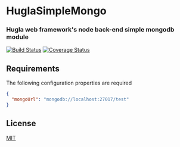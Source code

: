 # HuglaSimpleMongo
### Hugla web framework's node back-end simple mongodb module

[![Build Status](https://travis-ci.org/hugla/hugla-node-simplemongo.svg?branch=master)](https://travis-ci.org/hugla/hugla-node-simplemongo)
[![Coverage Status](https://coveralls.io/repos/hugla/hugla-node-simplemongo/badge.svg?branch=master&service=github)](https://coveralls.io/github/hugla/hugla-node-simplemongo?branch=master)

## Requirements

The following configuration properties are required

```json
{
  "mongoUrl": "mongodb://localhost:27017/test"
}
```

## License

[MIT](LICENSE)
